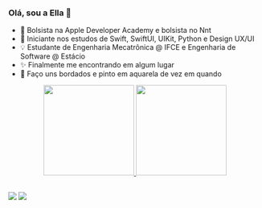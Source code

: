 ### Olá, sou a Ella 👋



- 🔭 Bolsista na Apple Developer Academy e bolsista no Nnt 
- 🌱 Iniciante nos estudos de Swift, SwiftUI, UIKit, Python e Design UX/UI
- 💡 Estudante de Engenharia Mecatrônica @ IFCE e Engenharia de Software @ Estácio
- ✨ Finalmente me encontrando em algum lugar
- 🌈 Faço uns bordados e pinto em aquarela de vez em quando

<div align="center">
  <a href="https://github.com/souzagabriela">
  <img height="180em" src="https://github-readme-stats.vercel.app/api?username=souzagabriela&show_icons=true&theme=dracula&include_all_commits=true&count_private=true"/>
  <img height="180em" src="https://github-readme-stats.vercel.app/api/top-langs/?username=souzagabriela&layout=compact&langs_count=7&theme=dracula"/>
</div>

##
<div> 

  <a href="https://instagram.com/ellabaptist" target="_blank"><img src="https://img.shields.io/badge/-Instagram-%23E4405F?style=for-the-badge&logo=instagram&logoColor=white" target="_blank"></a>
 <a href="https://www.linkedin.com/in/gabriela-souza-batista-689629212/" target="_blank"><img src="https://img.shields.io/badge/-LinkedIn-%230077B5?style=for-the-badge&logo=linkedin&logoColor=white" target="_blank"></a> 
 
 </div>
